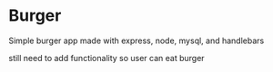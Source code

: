 # Burger
Simple burger app made with express, node, mysql, and handlebars

still need to add functionality so user can eat burger
